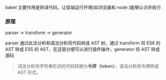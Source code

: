 babel 主要作用是转译代码，让低端运行环境(如浏览器和 node )能够认识并执行

### 原理
parser -> transform -> generator

parser 通过此法分析和语法分析将代码转成 AST 树，通过 transform 将 ES6 的 AST 转成 ES5 的 AST，在这部分便可以进行插件操作，generator 将 AST 转成源码

> 词法分析将字符串形式的代码转换为**令牌（token）**，语法分析将令牌转成 AST 形式。
